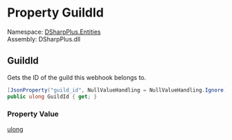 # Property GuildId

Namespace: [DSharpPlus.Entities](DSharpPlus.Entities.md)  
Assembly: DSharpPlus.dll

## <a id="DSharpPlus_Entities_DiscordWebhook_GuildId"></a>GuildId

Gets the ID of the guild this webhook belongs to.

```csharp
[JsonProperty("guild_id", NullValueHandling = NullValueHandling.Ignore)]
public ulong GuildId { get; }
```

### Property Value

[ulong](https://learn.microsoft.com/dotnet/api/system.uint64)

